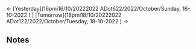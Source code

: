 <- [Yesterday](16pmi16/10/20222022 ADot622/2022/October/Sunday, 16-10-2022 ) | [Tomorrow](18pmi18/10/20222022 ADot122/2022/October/Tuesday, 18-10-2022 ) ->

## Notes


